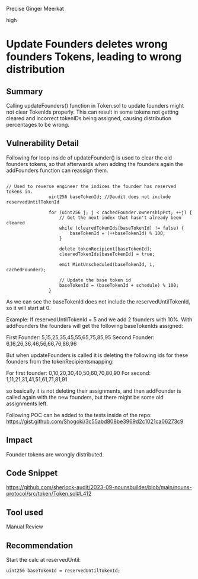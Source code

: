 Precise Ginger Meerkat

high

# Update Founders deletes wrong founders Tokens, leading to wrong distribution

## Summary

Calling updateFounders() function in Token.sol to update founders might not clear TokenIds properly. This can result in some tokens not getting cleared and incorrect tokenIDs being assigned, causing distribution percentages to be wrong.

## Vulnerability Detail

Following for loop inside of updateFounder() is used to clear the old founders tokens, so that afterwards when adding the founders again the addFounders function can reassign them.

```solidity

// Used to reverse engineer the indices the founder has reserved tokens in.
                uint256 baseTokenId; //@audit does not include reservedUntilTokenId

                for (uint256 j; j < cachedFounder.ownershipPct; ++j) {
                    // Get the next index that hasn't already been cleared
                    while (clearedTokenIds[baseTokenId] != false) {
                        baseTokenId = (++baseTokenId) % 100;
                    }

                    delete tokenRecipient[baseTokenId];
                    clearedTokenIds[baseTokenId] = true;

                    emit MintUnscheduled(baseTokenId, i, cachedFounder);

                    // Update the base token id
                    baseTokenId = (baseTokenId + schedule) % 100;
                }

```
As we can see the baseTokenId does not include the reservedUntilTokenId, so it will start at 0.

Example:
If reservedUntilTokenId = 5 and we add 2 founders with 10%.
With addFounders the founders will get the following baseTokenIds assigned:

First Founder: 5,15,25,35,45,55,65,75,85,95
Second Founder: 6,16,26,36,46,56,66,76,86,96

But when updateFounders is called it is deleting the following ids for these founders from the tokenRecipientsmapping:

For first founder: 0,10,20,30,40,50,60,70,80,90
For second: 1,11,21,31,41,51,61,71,81,91

so basically it is not deleting their assignments, and then addFounder is called again with the new founders, but there might be some old assignments left.

Following POC can be added to the tests inside of the repo:
https://gist.github.com/Shogoki/3c55abd808be3969d2c1021ca06273c9

## Impact

Founder tokens are wrongly distributed.

## Code Snippet

https://github.com/sherlock-audit/2023-09-nounsbuilder/blob/main/nouns-protocol/src/token/Token.sol#L412

## Tool used

Manual Review

## Recommendation

Start the calc at reservedUntil:

```solidity
uint256 baseTokenId = reservedUntilTokenId;
```